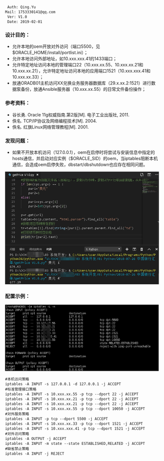 ```shell
 Auth: Qing.Yu
Mail: 1753330141@qq.com
 Ver: V1.0
 Date: 2019-02-01
``` 

### 设计目的：
- 允许本地的oem开放对外访问（端口5500，见$ORACLE_HOME/install/portlist.ini）；
- 允许本地访问外部地址，如10.xxx.xxx.41的1433端口；
- 允许特定地址访问本地的管理端口22（10.xxx.xx.55、10.xxx.xx.21和10.xxx.xx.21），允许特定地址访问本地的应用端口1521（10.xxx.xxx.41和10.xxx.xx.33）；
- 放通ORADB01主机访问XX兑换业务服务器数据库（29.x.xx.2:1521）进行数据泵备份，放通Ansible服务器（10.xxx.xx.55）的日常文件备份操作；

### 参考资料：
- 谷长勇. Oracle 11g权威指南.第2版[M]. 电子工业出版社, 2011.
- 佚名. TCP/IP协议及网络编程技术[M]. 2004.
- 佚名. 红旗Linux网络管理教程[M]. 2001.

### 发现问题：
- 如果不开放本机访问（127.0.0.1），oem在启停时将尝试与安装信息中指定的hosts通信，并启动对应实例（$ORACLE_SID）的oem，当iptables阻断本机通信，会造成oem启停失败，dbstart/dbshutdown也应存在相同问题。

![示例](https://github.com/QingYu2017/pic/blob/master/21.png)

### 配置示例：
![示例](https://github.com/QingYu2017/pic/blob/master/20.png)
```shell
#本机访问策略
iptables -A INPUT -s 127.0.0.1 -d 127.0.0.1 -j ACCEPT
#标准管理接口策略
iptables -A INPUT -s 10.xxx.xx.55 -p tcp --dport 22 -j ACCEPT
iptables -A INPUT -s 10.xxx.xx.21 -p tcp --dport 22 -j ACCEPT
iptables -A INPUT -s 10.xxx.xx.21 -p tcp --dport 22 -j ACCEPT
iptables -A INPUT -s 10.xxx.xx.55 -p tcp --dport 10050 -j ACCEPT
#对外服务策略
iptables -A INPUT -p tcp --dport 5500 -j ACCEPT
iptables -A INPUT -s 10.xxx.xx.33 -p tcp --dport 1521 -j ACCEPT
iptables -A INPUT -s 10.xxx.xxx.41 -p tcp --dport 1521 -j ACCEPT
#对外访问策略
iptables -A OUTPUT -j ACCEPT
iptables -A INPUT -m state --state ESTABLISHED,RELATED -j ACCEPT
#缺省禁止策略
iptables -A INPUT -j REJECT 
```
